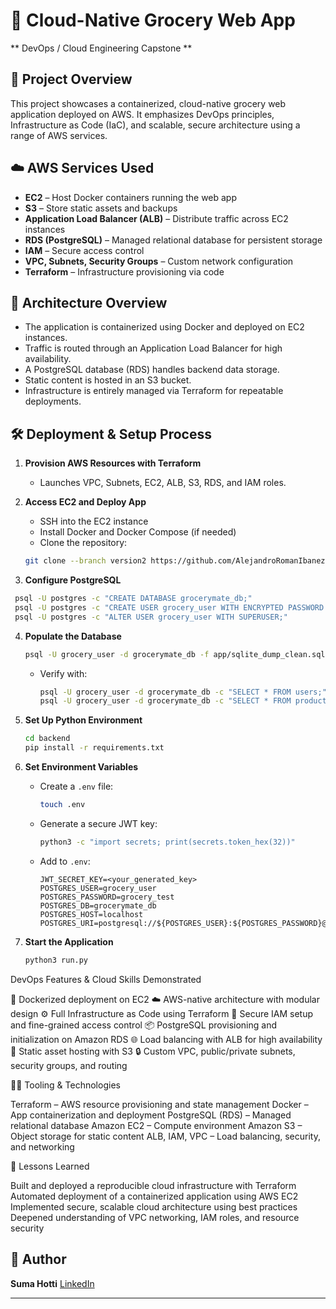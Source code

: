 # 🛒 Cloud-Native Grocery Web App

** DevOps / Cloud Engineering Capstone **

## 📌 Project Overview

This project showcases a containerized, cloud-native grocery web application deployed on AWS. It emphasizes DevOps principles, Infrastructure as Code (IaC), and scalable, secure architecture using a range of AWS services.

## ☁️ AWS Services Used

* **EC2** – Host Docker containers running the web app
* **S3** – Store static assets and backups
* **Application Load Balancer (ALB)** – Distribute traffic across EC2 instances
* **RDS (PostgreSQL)** – Managed relational database for persistent storage
* **IAM** – Secure access control
* **VPC, Subnets, Security Groups** – Custom network configuration
* **Terraform** – Infrastructure provisioning via code

## 🧱 Architecture Overview

* The application is containerized using Docker and deployed on EC2 instances.
* Traffic is routed through an Application Load Balancer for high availability.
* A PostgreSQL database (RDS) handles backend data storage.
* Static content is hosted in an S3 bucket.
* Infrastructure is entirely managed via Terraform for repeatable deployments.

## 🛠️ Deployment & Setup Process

1. **Provision AWS Resources with Terraform**

   * Launches VPC, Subnets, EC2, ALB, S3, RDS, and IAM roles.

2. **Access EC2 and Deploy App**

   * SSH into the EC2 instance
   * Install Docker and Docker Compose (if needed)
   * Clone the repository:

    ```sh
    git clone --branch version2 https://github.com/AlejandroRomanIbanez/AWS_grocery.git && cd AWS_grocery
    ```



3. **Configure PostgreSQL**
  ```sh
   psql -U postgres -c "CREATE DATABASE grocerymate_db;"
   psql -U postgres -c "CREATE USER grocery_user WITH ENCRYPTED PASSWORD '<your_secure_password>';"
   psql -U postgres -c "ALTER USER grocery_user WITH SUPERUSER;"
   ```

4. **Populate the Database**

   ```sh
   psql -U grocery_user -d grocerymate_db -f app/sqlite_dump_clean.sql
   ```

   * Verify with:

     ```sh
     psql -U grocery_user -d grocerymate_db -c "SELECT * FROM users;"
     psql -U grocery_user -d grocerymate_db -c "SELECT * FROM products;"
     ```

5. **Set Up Python Environment**

   ```sh
   cd backend
   pip install -r requirements.txt
   ```

6. **Set Environment Variables**

   * Create a `.env` file:

     ```sh
     touch .env
     ```
   * Generate a secure JWT key:

     ```sh
     python3 -c "import secrets; print(secrets.token_hex(32))"
     ```
   * Add to `.env`:

     ```env
     JWT_SECRET_KEY=<your_generated_key>
     POSTGRES_USER=grocery_user
     POSTGRES_PASSWORD=grocery_test
     POSTGRES_DB=grocerymate_db
     POSTGRES_HOST=localhost
     POSTGRES_URI=postgresql://${POSTGRES_USER}:${POSTGRES_PASSWORD}@${POSTGRES_HOST}:5432/${POSTGRES_DB}
     ```

7. **Start the Application**

   ```sh
   python3 run.py
   ```

DevOps Features & Cloud Skills Demonstrated

🐳 Dockerized deployment on EC2
☁️ AWS-native architecture with modular design
⚙️ Full Infrastructure as Code using Terraform
🔐 Secure IAM setup and fine-grained access control
📦 PostgreSQL provisioning and initialization on Amazon RDS
🌐 Load balancing with ALB for high availability
📁 Static asset hosting with S3
🔒 Custom VPC, public/private subnets, security groups, and routing

🧑‍💻 Tooling & Technologies

Terraform – AWS resource provisioning and state management
Docker – App containerization and deployment
PostgreSQL (RDS) – Managed relational database
Amazon EC2 – Compute environment
Amazon S3 – Object storage for static content
ALB, IAM, VPC – Load balancing, security, and networking

🧠 Lessons Learned

Built and deployed a reproducible cloud infrastructure with Terraform
Automated deployment of a containerized application using AWS EC2
Implemented secure, scalable cloud architecture using best practices
Deepened understanding of VPC networking, IAM roles, and resource security

## 👤 Author

**Suma Hotti**
[LinkedIn](https://www.linkedin.com/in/sumah)

---


